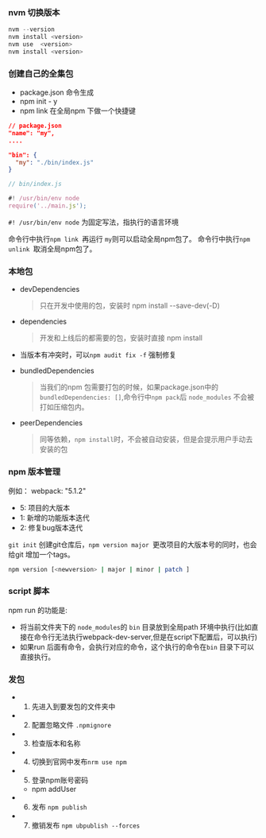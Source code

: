 ### nvm 切换版本
```js
nvm --version
nvm install <version>
nvm use  <version>
nvm install <version>
```

### 创建自己的全集包

- package.json 命令生成
- npm init - y
- npm link 在全局npm 下做一个快捷键

```json
// package.json
"name": "my",
....

"bin": {
  "my": "./bin/index.js"
}
```

```js
// bin/index.js

#! /usr/bin/env node
require('../main.js');
```
`#! /usr/bin/env node` 为固定写法，指执行的语言环境

命令行中执行`npm link `再运行 `my`则可以启动全局npm包了。
命令行中执行`npm unlink `取消全局npm包了。

### 本地包
- devDependencies

  > 只在开发中使用的包，安装时 npm install <packageName> --save-dev(-D)
- dependencies
	> 开发和上线后的都需要的包，安装时直接 npm install <packageName>
- 当版本有冲突时，可以`npm audit fix -f` 强制修复
- bundledDependencies 
	> 当我们的npm 包需要打包的时候，如果package.json中的`bundledDependencies: []`,命令行中`npm pack`后 `node_modules` 不会被打如压缩包内。
- peerDependencies
	> 同等依赖，`npm install`时，不会被自动安装，但是会提示用户手动去安装的包

### npm 版本管理

例如： webpack: "5.1.2"

- 5: 项目的大版本
- 1: 新增的功能版本迭代
- 2: 修复bug版本迭代

`git init` 创建git仓库后，`npm version major `更改项目的大版本号的同时，也会给git 增加一个tags。

```bash
npm version [<newversion> | major | minor | patch ]
```
### script 脚本
npm run 的功能是:
- 将当前文件夹下的 `node_modules`的 `bin` 目录放到全局path 环境中执行(比如直接在命令行无法执行webpack-dev-server,但是在script下配置后，可以执行)
- 如果run 后面有命令，会执行对应的命令，这个执行的命令在`bin` 目录下可以直接执行。

### 发包
- 1. 先进入到要发包的文件夹中
- 2. 配置忽略文件 `.npmignore`
- 3. 检查版本和名称
- 4. 切换到官网中发布`nrm use npm`
- 5. 登录npm账号密码
  - npm addUser
- 6. 发布 `npm publish`
- 7. 撤销发布 `npm ubpublish --forces`

